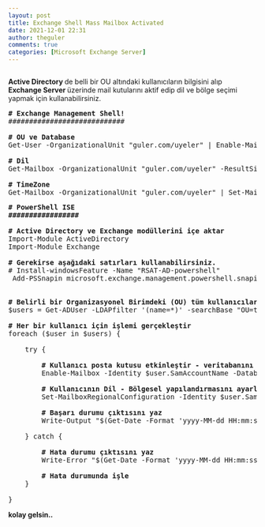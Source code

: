 ```yaml
---
layout: post
title: Exchange Shell Mass Mailbox Activated
date: 2021-12-01 22:31
author: theguler
comments: true
categories: [Microsoft Exchange Server]
---
```

<!-- wp:image {"id":284,"sizeSlug":"large","linkDestination":"none","className":"is-resized"} -->
<figure class="wp-block-image size-large is-resized"><img src="https://farukguler.com/assets/post_images/exchange-2016-1.png?w=400" alt="" class="wp-image-284" /></figure>
<!-- /wp:image -->

<!-- wp:paragraph -->
<p><strong>Active Directory </strong>de belli bir OU altındaki kullanıcıların bilgisini alıp <strong>Exchange Server </strong>üzerinde mail kutularını aktif edip dil ve bölge seçimi yapmak için kullanabilirsiniz.</p>
<!-- /wp:paragraph -->

<!-- wp:preformatted -->
<pre class="wp-block-preformatted"><strong># Exchange Management Shell!</strong>
############################

<strong># OU ve Database</strong>
Get-User -OrganizationalUnit "guler.com/uyeler" | Enable-Mailbox -Database "personel_db"

<strong># Dil</strong>
Get-Mailbox -OrganizationalUnit "guler.com/uyeler" -ResultSize Unlimited | Set-Mailbox -Language "tr-TR"

<strong># TimeZone</strong>
Get-Mailbox -OrganizationalUnit "guler.com/uyeler" | Set-MailboxRegionalConfiguration -TimeZone "Turkey Standard Time"</pre>
<!-- /wp:preformatted -->

<!-- wp:preformatted -->
<pre class="wp-block-preformatted"><strong># PowerShell ISE<br>#################</strong><br><br><strong># Active Directory ve Exchange modüllerini içe aktar</strong><br>Import-Module ActiveDirectory<br>Import-Module Exchange<br><br><strong># Gerekirse aşağıdaki satırları kullanabilirsiniz.</strong><br># Install-windowsFeature -Name "RSAT-AD-powershell"<br> Add-PSSnapin microsoft.exchange.management.powershell.snapin<br><br><br><strong># Belirli bir Organizasyonel Birimdeki (OU) tüm kullanıcıları al</strong><br>$users = Get-ADUser -LDAPfilter '(name=*)' -searchBase "OU=test,DC=guler,DC=com"<br><br><strong># Her bir kullanıcı için işlemi gerçekleştir</strong><br>foreach ($user in $users) {<br><br>    try {<br><br>        <strong># Kullanıcı posta kutusu etkinleştir - veritabanını sec</strong><br>        Enable-Mailbox -Identity $user.SamAccountName -Database "Mailbox_Ogrenci"<br><br>        <strong># Kullanıcının Dil - Bölgesel yapılandırmasını ayarla</strong><br>        Set-MailboxRegionalConfiguration -Identity $user.SamAccountName -TimeZone "Turkey Standard Time" -Language "tr-TR"<br><br>      <strong>  # Başarı durumu çıktısını yaz</strong><br>        Write-Output "$(Get-Date -Format 'yyyy-MM-dd HH:mm:ss') - $($user.Name) için posta kutusu etkinleştirildi ve bölgesel yapılandırma başarıyla ayarlandı."<br><br>    } catch {<br><br>        <strong># Hata durumu çıktısını yaz</strong><br>        Write-Error "$(Get-Date -Format 'yyyy-MM-dd HH:mm:ss') - Hata! $($user.Name) için posta kutusu etkinleştirilirken bir sorun oluştu: $_"<br><br>        <strong># Hata durumunda işle</strong><br>    }<br><br>}</pre>
<!-- /wp:preformatted -->

<!-- wp:paragraph -->
<p><strong>kolay gelsin..</strong></p>
<!-- /wp:paragraph -->

<!-- wp:paragraph -->
<p></p>
<!-- /wp:paragraph -->
